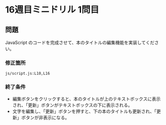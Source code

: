 # 16週目ミニドリル 1問目

## 問題

JavaScript のコードを完成させて、本のタイトルの編集機能を実装してください。

### 修正箇所

`js/script.js:L10,L16`

### 終了条件

- 編集ボタンをクリックすると、本のタイトルが上のテキストボックスに表示され、「更新」ボタンがテキストボックスの下に表示される。
- 文字を編集し、「更新」ボタンを押すと、下の本のタイトルも更新され、「更新」ボタンが非表示になる。